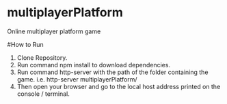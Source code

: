 # multiplayerPlatform
Online multiplayer platform game


#How to Run

1. Clone Repository.
2. Run command npm install to download dependencies.
3. Run command http-server with the path of the folder containing the game. i.e. http-server multiplayerPlatform/
4. Then open your browser and go to the local host address printed on the console / terminal. 

